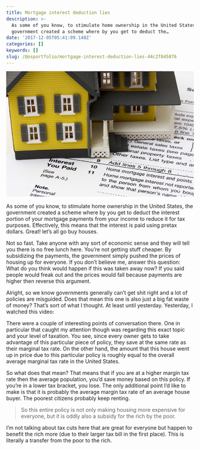 ```yaml
---
title: Mortgage interest deduction lies
description: >-
  As some of you know, to stimulate home ownership in the United States, the
  government created a scheme where by you get to deduct the…
date: '2017-12-05T05:41:09.148Z'
categories: []
keywords: []
slug: /@osportfolio/mortgage-interest-deduction-lies-44c2f845876
---
```


![](img/1__Es7CtA6OvurGh2yB4XVt1Q.jpeg)

As some of you know, to stimulate home ownership in the United States, the government created a scheme where by you get to deduct the interest portion of your mortgage payments from your income to reduce it for tax purposes. Effectively, this means that the interest is paid using pretax dollars. Great! let’s all go buy houses.

Not so fast. Take anyone with any sort of economic sense and they will tell you there is no free lunch here. You’re not getting stuff cheaper. By subsidizing the payments, the government simply pushed the prices of housing up for everyone. If you don’t believe me, answer this question: What do you think would happen if this was taken away now? If you said people would freak out and the prices would fall because payments are higher then reverse this argument.

Alright, so we know governments generally can’t get shit right and a lot of policies are misguided. Does that mean this one is also just a big fat waste of money? That’s sort of what I thought. At least until yesterday. Yesterday, I watched this video:

There were a couple of interesting points of conversation there. One in particular that caught my attention though was regarding this exact topic and your level of taxation. You see, since every owner gets to take advantage of this particular piece of policy, they save at the same rate as their marginal tax rate. On the other hand, the amount that this house went up in price due to this particular policy is roughly equal to the overall average marginal tax rate in the United States.

So what does that mean? That means that if you are at a higher margin tax rate then the average population, you’d save money based on this policy. If you’re in a lower tax bracket, you lose. The only additional point I’d like to make is that it is probably the average margin tax rate of an average house buyer. The poorest citizens probably keep renting.

> So this entire policy is not only making housing more expensive for everyone, but it is oddly also a subsidy for the rich by the poor.

I’m not talking about tax cuts here that are great for everyone but happen to benefit the rich more (due to their larger tax bill in the first place). This is literally a transfer from the poor to the rich.